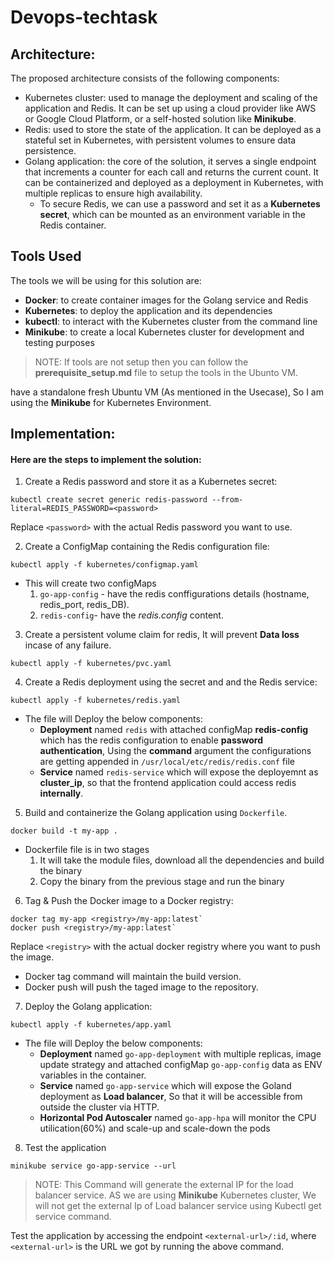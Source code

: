 # Devops-techtask

## Architecture:
The proposed architecture consists of the following components:

* Kubernetes cluster: used to manage the deployment and scaling of the application and Redis. It can be set up using a cloud provider like AWS or Google Cloud Platform, or a self-hosted solution like **Minikube**.
* Redis: used to store the state of the application. It can be deployed as a stateful set in Kubernetes, with persistent volumes to ensure data persistence.
* Golang application: the core of the solution, it serves a single endpoint that increments a counter for each call and returns the current count. It can be containerized and deployed as a deployment in Kubernetes, with multiple replicas to ensure high availability.
    * To secure Redis, we can use a password and set it as a **Kubernetes secret**, which can be mounted as an environment variable in the Redis container.


## Tools Used

The tools we will be using for this solution are:
* **Docker**: to create container images for the Golang service and Redis
* **Kubernetes**: to deploy the application and its dependencies
* **kubectl**: to interact with the Kubernetes cluster from the command line
* **Minikube**: to create a local Kubernetes cluster for development and testing purposes

> NOTE: If tools are not setup then you can follow the **prerequisite_setup.md** file to setup the tools in the Ubunto VM.


 have a standalone fresh Ubuntu VM (As mentioned in the Usecase), So I am using the **Minikube** for Kubernetes Environment.
 
## Implementation:

#### Here are the steps to implement the solution:

1. Create a Redis password and store it as a Kubernetes secret:

```
kubectl create secret generic redis-password --from-literal=REDIS_PASSWORD=<password>
```
Replace `<password>` with the actual Redis password you want to use.

2. Create a ConfigMap containing the Redis configuration file:

```
kubectl apply -f kubernetes/configmap.yaml
```
* This will create two configMaps
    1. `go-app-config` - have the redis conffigurations details (hostname, redis_port, redis_DB).
    2. `redis-config`- have the _redis.config_ content.

3. Create a persistent volume claim for redis, It will prevent **Data loss** incase of any failure.

```
kubectl apply -f kubernetes/pvc.yaml
```
4. Create a Redis deployment using the secret and and the Redis service:

```
kubectl apply -f kubernetes/redis.yaml
```
- The file will Deploy the below components:
    * **Deployment** named `redis` with attached configMap **redis-config** which has the redis configuration to enable **password authentication**, Using the **command** argument the configurations are getting appended in `/usr/local/etc/redis/redis.conf` file
    * **Service** named `redis-service` which will expose the deployemnt as **cluster_ip**, so that the frontend application could access redis **internally**. 

5. Build and containerize the Golang application using `Dockerfile`.

```
docker build -t my-app .
```
* Dockerfile file is in two stages
    1. It will take the module files, download all the dependencies and build the binary 
    2. Copy the binary from the previous stage and run the binary

6. Tag & Push the Docker image to a Docker registry:

```
docker tag my-app <registry>/my-app:latest`
docker push <registry>/my-app:latest`
```
Replace `<registry>` with the actual docker registry where you want to push the image.
* Docker tag command will maintain the build version.
* Docker push will push the taged image to the repository.

7. Deploy the Golang application:

```
kubectl apply -f kubernetes/app.yaml
```
* The file will Deploy the below components:
    * **Deployment** named `go-app-deployment` with multiple replicas, image update strategy and attached configMap `go-app-config` data as ENV variables in the container. 
    * **Service** named `go-app-service` which will expose the Goland deployment as **Load balancer**, So that it will be accessible from outside the cluster via HTTP.
    * **Horizontal Pod Autoscaler** named `go-app-hpa` will monitor the CPU utilication(60%) and scale-up and scale-down the pods

8. Test the application

```
minikube service go-app-service --url
```

> NOTE: This Command will generate the external IP for the load balancer service. AS we are using **Minikube** Kubernetes cluster, We will not get the external Ip of Load balancer service using Kubectl get service command.

Test the application by accessing the endpoint `<external-url>/:id`, where `<external-url>` is the URL we got by running the above command.


